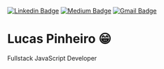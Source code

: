 [![Linkedin Badge](https://img.shields.io/badge/-LinkedIn-blue?style=flat-square&logo=Linkedin&logoColor=white&link=https://www.linkedin.com/in/lucas-pinheiro-oficial/)](https://www.linkedin.com/in/lucas-pinheiro-oficial/)
[![Medium Badge](http://img.shields.io/badge/-Medium?style=flat-square&label=Medium&logo=medium&logoColor=white&color=white&link=https://medium.com/@lucas_pinheiro)](https://medium.com/@lucas_pinheiro)
[![Gmail Badge](https://img.shields.io/badge/-Gmail-c14438?style=flat-square&logo=Gmail&logoColor=white&link=mailto:lucaspinheiroifsul@gmail.com)](mailto:lucaspinheiroifsul@gmail.com)

# Lucas Pinheiro 😁
Fullstack JavaScript Developer

<!--
**lucaspinheirogit/lucaspinheirogit** is a ✨ _special_ ✨ repository because its `README.md` (this file) appears on your GitHub profile.

Here are some ideas to get you started:

- 🔭 I’m currently working on ...
- 🌱 I’m currently learning ...
- 👯 I’m looking to collaborate on ...
- 🤔 I’m looking for help with ...
- 💬 Ask me about ...
- 📫 How to reach me: ...
- 😄 Pronouns: ...
- ⚡ Fun fact: ...
-->
